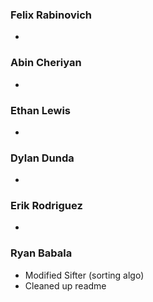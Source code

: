 ### Felix Rabinovich ###
- 

### Abin Cheriyan ###
- 

### Ethan Lewis ###
- 

### Dylan Dunda ###
- 

### Erik Rodriguez ###
- 

### Ryan Babala ###
- Modified Sifter (sorting algo)
- Cleaned up readme
